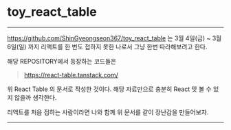 # toy_react_table

---  

https://github.com/ShinGyeongseon367/toy_react_table
는 3월 4일(금) ~ 3월 6일(일) 까지 리액트를 한 번도 접하지 못한 나로서 그냥 한번 따라해보려고 한다. 

해당 REPOSITORY에서 등장하는 코드들은
> https://react-table.tanstack.com/

위 React Table 의 문서로 작성한 것이다. 해당 자료만으로 충분히 React 맛 볼 수 있지 않을까 생각한다. 

리액트를 처음 접하는 사람이라면 나와 함께 위 문서를 같이 장난감을 만들어보자.

---   
